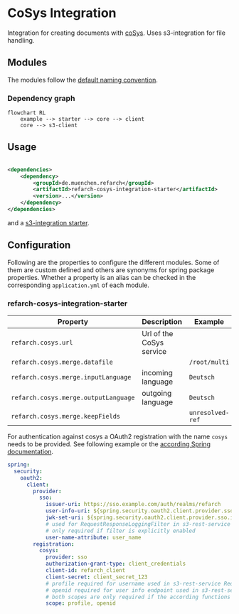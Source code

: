 # CoSys Integration

Integration for creating documents with [coSys](https://www.cib.de/cosys/). Uses s3-integration for file handling.

## Modules

The modules follow the [default naming convention](./index.md#naming-conventions).

### Dependency graph

```mermaid
flowchart RL
    example --> starter --> core --> client
    core --> s3-client
```

## Usage

```xml

<dependencies>
    <dependency>
        <groupId>de.muenchen.refarch</groupId>
        <artifactId>refarch-cosys-integration-starter</artifactId>
        <version>...</version>
    </dependency>
</dependencies>
```

and a [s3-integration starter](./s3.md#usage).

## Configuration

Following are the properties to configure the different modules. Some of them are custom defined and others are synonyms
for spring package properties.
Whether a property is an alias can be checked in the corresponding `application.yml` of each module.

### refarch-cosys-integration-starter

| Property                             | Description                                                                   | Example          |
|--------------------------------------|-------------------------------------------------------------------------------|------------------|
| `refarch.cosys.url`                  | Url of the CoSys service                                                      |                  |
| `refarch.cosys.merge.datafile`       |                                                                               | `/root/multi`    |
| `refarch.cosys.merge.inputLanguage`  | incoming language                                                             | `Deutsch`        |
| `refarch.cosys.merge.outputLanguage` | outgoing language                                                             | `Deutsch`        |
| `refarch.cosys.merge.keepFields`     |                                                                               | `unresolved-ref` |

For authentication against cosys a OAuth2 registration with the name `cosys` needs to be provided.
See following example or the [according Spring documentation](https://docs.spring.io/spring-security/reference/servlet/oauth2/index.html#oauth2-client).

```yml
spring:
  security:
    oauth2:
      client:
        provider:
          sso:
            issuer-uri: https://sso.example.com/auth/realms/refarch
            user-info-uri: ${spring.security.oauth2.client.provider.sso.issuer-uri}/protocol/openid-connect/userinfo
            jwk-set-uri: ${spring.security.oauth2.client.provider.sso.issuer-uri}/protocol/openid-connect/certs
            # used for RequestResponseLoggingFilter in s3-rest-service
            # only required if filter is explicitly enabled
            user-name-attribute: user_name
        registration:
          cosys:
            provider: sso
            authorization-grant-type: client_credentials
            client-id: refarch_client
            client-secret: client_secret_123
            # profile required for username used in s3-rest-service RequestResponseLoggingFilter
            # openid required for user info endpoint used in s3-rest-service JwtUserInfoAuthenticationConverter
            # both scopes are only required if the according functions are explicitly used
            scope: profile, openid
```
